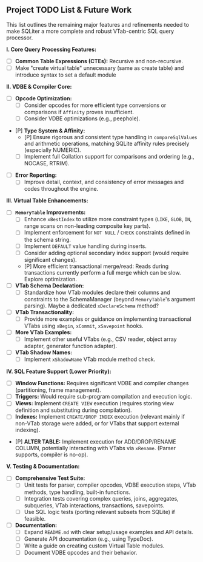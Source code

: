 ## Project TODO List & Future Work

This list outlines the remaining major features and refinements needed to make SQLiter a more complete and robust VTab-centric SQL query processor.

**I. Core Query Processing Features:**

*   [ ] **Common Table Expressions (CTEs):** Recursive and non-recursive.
*   [ ] Make "create virtual table" unnecessary (same as create table) and introduce syntax to set a default module

**II. VDBE & Compiler Core:**

*   [ ] **Opcode Optimization:**
    *   [ ] Consider opcodes for more efficient type conversions or comparisons if `Affinity` proves insufficient.
    *   [ ] Consider VDBE optimizations (e.g., peephole).
*   [P] **Type System & Affinity:**
    *   [P] Ensure rigorous and consistent type handling in `compareSqlValues` and arithmetic operations, matching SQLite affinity rules precisely (especially NUMERIC).
    *   [ ] Implement full Collation support for comparisons and ordering (e.g., NOCASE, RTRIM).
*   [ ] **Error Reporting:**
    *   [ ] Improve detail, context, and consistency of error messages and codes throughout the engine.

**III. Virtual Table Enhancements:**

*   [ ] **`MemoryTable` Improvements:**
    *   [ ] Enhance `xBestIndex` to utilize more constraint types (`LIKE`, `GLOB`, `IN`, range scans on non-leading composite key parts).
    *   [ ] Implement enforcement for `NOT NULL` / `CHECK` constraints defined in the schema string.
    *   [ ] Implement `DEFAULT` value handling during inserts.
    *   [ ] Consider adding optional secondary index support (would require significant changes).
    *   [P] More efficient transactional merge/read: Reads during transactions currently perform a full merge which can be slow. Explore optimization.
*   [ ] **VTab Schema Declaration:**
    *   [ ] Standardize how VTab modules declare their columns and constraints to the SchemaManager (beyond `MemoryTable`'s argument parsing). Maybe a dedicated `xDeclareSchema` method?
*   [ ] **VTab Transactionality:**
    *   [ ] Provide more examples or guidance on implementing transactional VTabs using `xBegin`, `xCommit`, `xSavepoint` hooks.
*   [ ] **More VTab Examples:**
    *   [ ] Implement other useful VTabs (e.g., CSV reader, object array adapter, generator function adapter).
*   [ ] **VTab Shadow Names:**
    *   [ ] Implement `xShadowName` VTab module method check.

**IV. SQL Feature Support (Lower Priority):**

*   [ ] **Window Functions:** Requires significant VDBE and compiler changes (partitioning, frame management).
*   [ ] **Triggers:** Would require sub-program compilation and execution logic.
*   [ ] **Views:** Implement `CREATE VIEW` execution (requires storing view definition and substituting during compilation).
*   [ ] **Indexes:** Implement `CREATE/DROP INDEX` execution (relevant mainly if non-VTab storage were added, or for VTabs that support external indexing).
*   [P] **ALTER TABLE:** Implement execution for ADD/DROP/RENAME COLUMN, potentially interacting with VTabs via `xRename`. (Parser supports, compiler is no-op).

**V. Testing & Documentation:**

*   [ ] **Comprehensive Test Suite:**
    *   [ ] Unit tests for parser, compiler opcodes, VDBE execution steps, VTab methods, type handling, built-in functions.
    *   [ ] Integration tests covering complex queries, joins, aggregates, subqueries, VTab interactions, transactions, savepoints.
    *   [ ] Use SQL logic tests (porting relevant subsets from SQLite) if feasible.
*   [ ] **Documentation:**
    *   [ ] Expand `README.md` with clear setup/usage examples and API details.
    *   [ ] Generate API documentation (e.g., using TypeDoc).
    *   [ ] Write a guide on creating custom Virtual Table modules.
    *   [ ] Document VDBE opcodes and their behavior.
